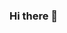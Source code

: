 ### Hi there 👋

<!--
**harpreethappyy/harpreethappyy** is a ✨ _special_ ✨ repository because its `README.md` (this file) appears on your GitHub profile.

Here are some ideas to get you started:

- 🔭 I’m currently working on my study projects.
- 🌱 I’m currently learning Marketing and Data Analytics course.
- 👯 I’m looking to collaborate on ...
- 🤔 I’m looking for help with rstudio projects.
- 💬 Ask me about ...
- 📫 How to reach me: ...
- 😄 Pronouns: ...
- ⚡ Fun fact: ...
-->
